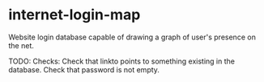 # internet-login-map
Website login database capable of drawing a graph of user's presence on the net.

TODO:
Checks:
Check that linkto points to something existing in the database.
Check that password is not empty.